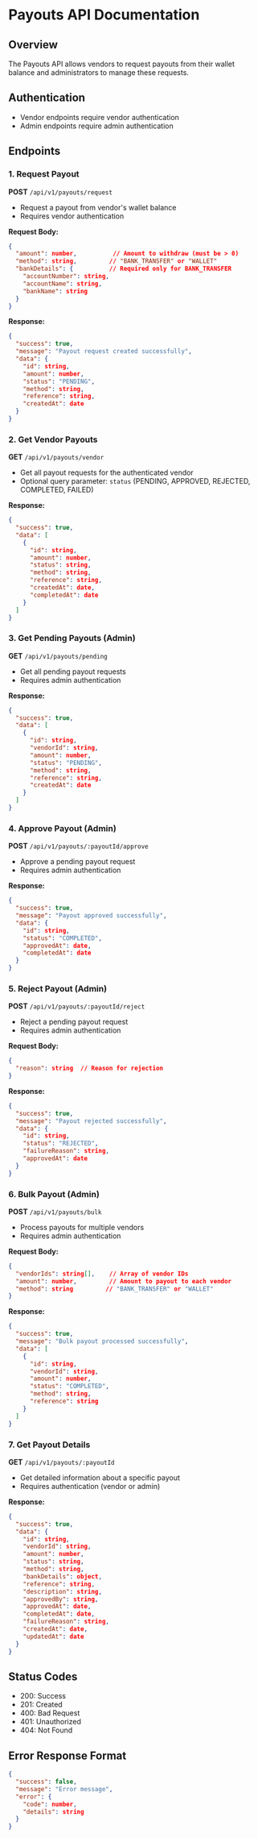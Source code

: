 # Payouts API Documentation

## Overview
The Payouts API allows vendors to request payouts from their wallet balance and administrators to manage these requests.

## Authentication
- Vendor endpoints require vendor authentication
- Admin endpoints require admin authentication

## Endpoints

### 1. Request Payout
**POST** `/api/v1/payouts/request`
- Request a payout from vendor's wallet balance
- Requires vendor authentication

**Request Body:**
```json
{
  "amount": number,          // Amount to withdraw (must be > 0)
  "method": string,         // "BANK_TRANSFER" or "WALLET"
  "bankDetails": {          // Required only for BANK_TRANSFER
    "accountNumber": string,
    "accountName": string,
    "bankName": string
  }
}
```

**Response:**
```json
{
  "success": true,
  "message": "Payout request created successfully",
  "data": {
    "id": string,
    "amount": number,
    "status": "PENDING",
    "method": string,
    "reference": string,
    "createdAt": date
  }
}
```

### 2. Get Vendor Payouts
**GET** `/api/v1/payouts/vendor`
- Get all payout requests for the authenticated vendor
- Optional query parameter: `status` (PENDING, APPROVED, REJECTED, COMPLETED, FAILED)

**Response:**
```json
{
  "success": true,
  "data": [
    {
      "id": string,
      "amount": number,
      "status": string,
      "method": string,
      "reference": string,
      "createdAt": date,
      "completedAt": date
    }
  ]
}
```

### 3. Get Pending Payouts (Admin)
**GET** `/api/v1/payouts/pending`
- Get all pending payout requests
- Requires admin authentication

**Response:**
```json
{
  "success": true,
  "data": [
    {
      "id": string,
      "vendorId": string,
      "amount": number,
      "status": "PENDING",
      "method": string,
      "reference": string,
      "createdAt": date
    }
  ]
}
```

### 4. Approve Payout (Admin)
**POST** `/api/v1/payouts/:payoutId/approve`
- Approve a pending payout request
- Requires admin authentication

**Response:**
```json
{
  "success": true,
  "message": "Payout approved successfully",
  "data": {
    "id": string,
    "status": "COMPLETED",
    "approvedAt": date,
    "completedAt": date
  }
}
```

### 5. Reject Payout (Admin)
**POST** `/api/v1/payouts/:payoutId/reject`
- Reject a pending payout request
- Requires admin authentication

**Request Body:**
```json
{
  "reason": string  // Reason for rejection
}
```

**Response:**
```json
{
  "success": true,
  "message": "Payout rejected successfully",
  "data": {
    "id": string,
    "status": "REJECTED",
    "failureReason": string,
    "approvedAt": date
  }
}
```

### 6. Bulk Payout (Admin)
**POST** `/api/v1/payouts/bulk`
- Process payouts for multiple vendors
- Requires admin authentication

**Request Body:**
```json
{
  "vendorIds": string[],    // Array of vendor IDs
  "amount": number,         // Amount to payout to each vendor
  "method": string         // "BANK_TRANSFER" or "WALLET"
}
```

**Response:**
```json
{
  "success": true,
  "message": "Bulk payout processed successfully",
  "data": [
    {
      "id": string,
      "vendorId": string,
      "amount": number,
      "status": "COMPLETED",
      "method": string,
      "reference": string
    }
  ]
}
```

### 7. Get Payout Details
**GET** `/api/v1/payouts/:payoutId`
- Get detailed information about a specific payout
- Requires authentication (vendor or admin)

**Response:**
```json
{
  "success": true,
  "data": {
    "id": string,
    "vendorId": string,
    "amount": number,
    "status": string,
    "method": string,
    "bankDetails": object,
    "reference": string,
    "description": string,
    "approvedBy": string,
    "approvedAt": date,
    "completedAt": date,
    "failureReason": string,
    "createdAt": date,
    "updatedAt": date
  }
}
```

## Status Codes
- 200: Success
- 201: Created
- 400: Bad Request
- 401: Unauthorized
- 404: Not Found

## Error Response Format
```json
{
  "success": false,
  "message": "Error message",
  "error": {
    "code": number,
    "details": string
  }
}
```
```